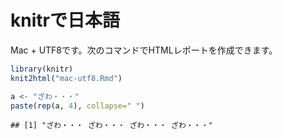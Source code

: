 # knitrで日本語

Mac + UTF8です。次のコマンドでHTMLレポートを作成できます。


```r
library(knitr)
knit2html("mac-utf8.Rmd")
```



```r
a <- "ざわ・・・"
paste(rep(a, 4), collapse=" ")
```

```
## [1] "ざわ・・・ ざわ・・・ ざわ・・・ ざわ・・・"
```

